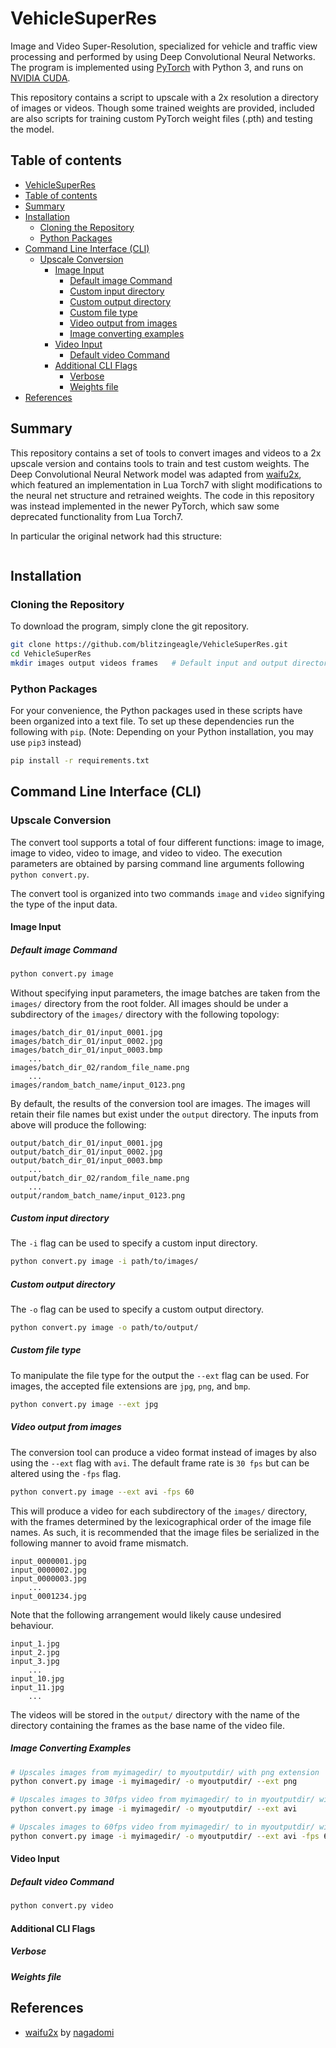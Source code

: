 # VehicleSuperRes

Image and Video Super-Resolution, specialized for vehicle and traffic view processing and performed by using Deep
Convolutional Neural Networks. The program is implemented using [PyTorch](https://pytorch.org/docs/stable/index.html)
with Python 3, and runs on [NVIDIA CUDA](https://developer.nvidia.com/cuda-toolkit).

This repository contains a script to upscale with a 2x resolution a directory of images or videos. Though some trained
weights are provided, included are also scripts for training custom PyTorch weight files (.pth) and testing the model.

## Table of contents
<!--ts-->
* [VehicleSuperRes](#vehiclesuperres)
* [Table of contents](#table-of-contents)
* [Summary](#summary)
* [Installation](#installation)
    * [Cloning the Repository](#cloning-the-repository)
    * [Python Packages](#python-packages)
* [Command Line Interface (CLI)](#command-line-interface-cli)
    * [Upscale Conversion](#upscale-conversion)
        * [Image Input](#image-input)
            * [Default image Command](#default-image-command)
            * [Custom input directory](#custom-input-directory)
            * [Custom output directory](#custom-output-directory)
            * [Custom file type](#custom-file-type)
            * [Video output from images](#video-output-from-images)
            * [Image converting examples](#image-converting-examples)
        * [Video Input](#video-input)
            * [Default video Command](#default-video-command)
        * [Additional CLI Flags](#additional-cli-flags)
            * [Verbose](#verbose)
            * [Weights file](#weights-file)
* [References](#references)
<!--te-->

## Summary
This repository contains a set of tools to convert images and videos to a 2x upscale version and contains tools to train
and test custom weights. The Deep Convolutional Neural Network model was adapted from [waifu2x](#references), which
featured an implementation in Lua Torch7 with slight modifications to the neural net structure and retrained weights. 
The code in this repository was instead implemented in the newer PyTorch, which saw some deprecated functionality from 
Lua Torch7.

In particular the original network had this structure:
```text

```

## Installation
### Cloning the Repository
To download the program, simply clone the git repository.
```bash
git clone https://github.com/blitzingeagle/VehicleSuperRes.git
cd VehicleSuperRes
mkdir images output videos frames   # Default input and output directories for convert.py
```
### Python Packages
For your convenience, the Python packages used in these scripts have been organized into a text file. To set up these
dependencies run the following with `pip`. (Note: Depending on your Python installation, you may use `pip3` instead)
```bash
pip install -r requirements.txt
```

## Command Line Interface (CLI)
### Upscale Conversion
The convert tool supports a total of four different functions: image to image, image to video, video to image, and video
to video. The execution parameters are obtained by parsing command line arguments following `python convert.py`.

The convert tool is organized into two commands `image` and `video` signifying the type of the input data.

#### Image Input
##### Default image Command
```bash
python convert.py image
```
Without specifying input parameters, the image batches are taken from the `images/` directory from the root folder. All
images should be under a subdirectory of the `images/` directory with the following topology:
```text
images/batch_dir_01/input_0001.jpg
images/batch_dir_01/input_0002.jpg
images/batch_dir_01/input_0003.bmp
    ...
images/batch_dir_02/random_file_name.png
    ...
images/random_batch_name/input_0123.png
```
By default, the results of the conversion tool are images. The images will retain their file names but exist under the
`output` directory. The inputs from above will produce the following:
```text
output/batch_dir_01/input_0001.jpg
output/batch_dir_01/input_0002.jpg
output/batch_dir_01/input_0003.bmp
    ...
output/batch_dir_02/random_file_name.png
    ...
output/random_batch_name/input_0123.png
```

##### Custom input directory
The `-i` flag can be used to specify a custom input directory.
```bash
python convert.py image -i path/to/images/
```

##### Custom output directory
The `-o` flag can be used to specify a custom output directory.
```bash
python convert.py image -o path/to/output/
```

##### Custom file type
To manipulate the file type for the output the `--ext` flag can be used. For images, the accepted file extensions are
`jpg`, `png`, and `bmp`.
```bash
python convert.py image --ext jpg
```

##### Video output from images
The conversion tool can produce a video format instead of images by also using the `--ext` flag with `avi`. The default
frame rate is `30 fps` but can be altered using the `-fps` flag.
```bash
python convert.py image --ext avi -fps 60
```
This will produce a video for each subdirectory of the `images/` directory, with the frames determined by the
lexicographical order of the image file names. As such, it is recommended that the image files be serialized in the
following manner to avoid frame mismatch.
```text
input_0000001.jpg
input_0000002.jpg
input_0000003.jpg
    ...
input_0001234.jpg
```
Note that the following arrangement would likely cause undesired behaviour.
```text
input_1.jpg
input_2.jpg
input_3.jpg
    ...
input_10.jpg
input_11.jpg
    ...
```
The videos will be stored in the `output/` directory with the name of the directory containing the frames as the base
name of the video file.

##### Image Converting Examples
```bash
# Upscales images from myimagedir/ to myoutputdir/ with png extension
python convert.py image -i myimagedir/ -o myoutputdir/ --ext png

# Upscales images to 30fps video from myimagedir/ to in myoutputdir/ with avi extension
python convert.py image -i myimagedir/ -o myoutputdir/ --ext avi

# Upscales images to 60fps video from myimagedir/ to in myoutputdir/ with avi extension
python convert.py image -i myimagedir/ -o myoutputdir/ --ext avi -fps 60
```

#### Video Input
##### Default video Command
```bash
python convert.py video
```

#### Additional CLI Flags
##### Verbose

##### Weights file

## References
- [waifu2x](https://github.com/nagadomi/waifu2x) by [nagadomi](https://github.com/nagadomi)
